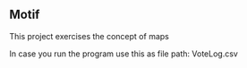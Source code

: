 ## Motif

This project exercises the concept of maps

In case you run the program use this as file path: VoteLog.csv